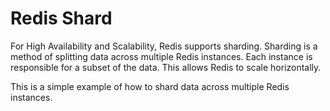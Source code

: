 # Redis Shard

For High Availability and Scalability, Redis supports sharding.
Sharding is a method of splitting data across multiple Redis instances. Each instance is responsible for a subset of the data. This allows Redis to scale horizontally.

This is a simple example of how to shard data across multiple Redis instances.
